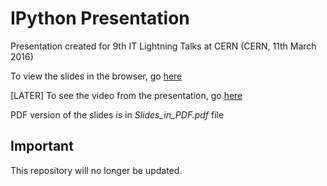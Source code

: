 # IPython Presentation

Presentation created for 9th IT Lightning Talks at CERN (CERN, 11th March 2016)

To view the slides in the browser, go [here](http://switowski.github.io/ipython_presentation/)

[LATER] To see the video from the presentation, go [here](http://...)

PDF version of the slides is in *Slides_in_PDF.pdf* file

## Important

This repository will no longer be updated.